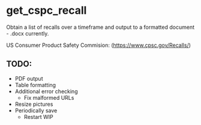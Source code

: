 # get_cspc_recall
Obtain a list of recalls over a timeframe and output to a formatted document - .docx currently.

US Consumer Product Safety Commision: (https://www.cpsc.gov/Recalls/)

## TODO:

* PDF output
* Table formatting 
* Additional error checking
  * Fix malformed URLs
* Resize pictures
* Periodically save
  * Restart WIP
